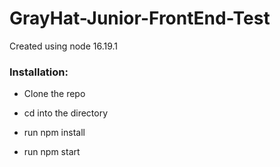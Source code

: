 # GrayHat-Junior-FrontEnd-Test

Created using node 16.19.1

### Installation:

- Clone the repo

- cd into the directory

- run npm install

- run npm start
